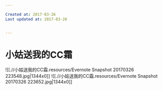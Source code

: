 ```yaml
---

Created at: 2017-03-26
Last updated at: 2017-03-26


---
```


# 小姑送我的CC霜


![[.//小姑送我的CC霜.resources/Evernote Snapshot 20170326 223548.jpg\|1344x0]]
![[.//小姑送我的CC霜.resources/Evernote Snapshot 20170326 223652.jpg\|1344x0]]

